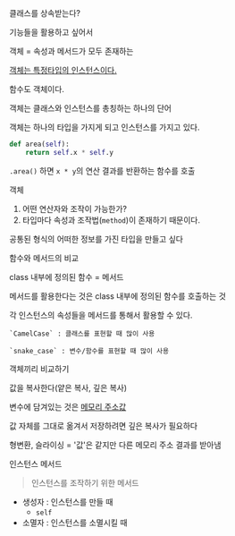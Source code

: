 클래스를 상속받는다?

기능들을 활용하고 싶어서

객체 = 속성과 메서드가 모두 존재하는 

<u>객체는 특정타입의 인스턴스이다.</u>

함수도 객체이다.

객체는 클래스와 인스턴스를 총칭하는 하나의 단어

객체는 하나의 타입을 가지게 되고 인스턴스를 가지고 있다.

```python
def area(self):
    return self.x * self.y
```

`.area()` 하면 `x * y`의 연산 결과를 반환하는 함수를 호출

객체

1. 어떤 연산자와 조작이 가능한가?
2. 타입마다 속성과 조작법(`method`)이 존재하기 때문이다.



공통된 형식의 어떠한 정보를 가진 타입을 만들고 싶다

함수와 메서드의 비교

class 내부에 정의된 함수 = 메서드

메서드를 활용한다는 것은 class 내부에 정의된 함수를 호출하는 것

각 인스턴스의 속성들을 메서드를 통해서 활용할 수 있다.

````
`CamelCase` : 클래스를 표현할 때 많이 사용

`snake_case` : 변수/함수를 표현할 때 많이 사용
````



객체끼리 비교하기

값을 복사한다(얕은 복사, 깊은 복사)

변수에 담겨있는 것은 <u>메모리 주소값</u>



값 자체를 그대로 옮겨서 저장하려면 깊은 복사가 필요하다

형변환, 슬라이싱 = '값'은 같지만 다른 메모리 주소 결과를 받아냄



인스턴스 메서드

> 인스턴스를 조작하기 위한 메서드

- 생성자 : 인스턴스를 만들 때
  - `self` 
- 소멸자 : 인스턴스를 소멸시킬 때